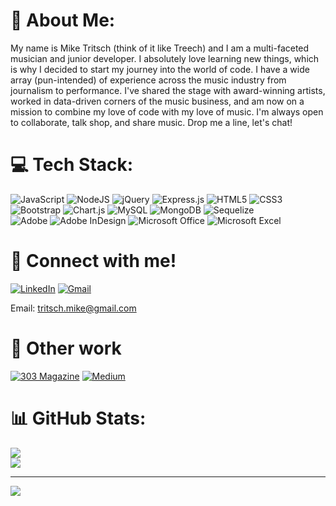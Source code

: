# 💫 About Me:
My name is Mike Tritsch (think of it like Treech) and I am a multi-faceted musician and junior developer. I absolutely love learning new things, which is why I decided to start my journey into the world of code. I have a wide array (pun-intended) of experience across the music industry from journalism to performance. I've shared the stage with award-winning artists, worked in data-driven corners of the music business, and am now on a mission to combine my love of code with my love of music. I'm always open to collaborate, talk shop, and share music. Drop me a line, let's chat!


# 💻 Tech Stack:
![JavaScript](https://img.shields.io/badge/javascript-%23323330.svg?style=for-the-badge&logo=javascript&logoColor=%23F7DF1E)
![NodeJS](https://img.shields.io/badge/node.js-6DA55F?style=for-the-badge&logo=node.js&logoColor=white)
![jQuery](https://img.shields.io/badge/jquery-%230769AD.svg?style=for-the-badge&logo=jquery&logoColor=white)
![Express.js](https://img.shields.io/badge/express.js-%23404d59.svg?style=for-the-badge&logo=express&logoColor=%2361DAFB)
![HTML5](https://img.shields.io/badge/html5-%23E34F26.svg?style=for-the-badge&logo=html5&logoColor=white) 
![CSS3](https://img.shields.io/badge/css3-%231572B6.svg?style=for-the-badge&logo=css3&logoColor=white) 
![Bootstrap](https://img.shields.io/badge/bootstrap-%238511FA.svg?style=for-the-badge&logo=bootstrap&logoColor=white)
![Chart.js](https://img.shields.io/badge/chart.js-F5788D.svg?style=for-the-badge&logo=chart.js&logoColor=white)
![MySQL](https://img.shields.io/badge/mysql-%2300000f.svg?style=for-the-badge&logo=mysql&logoColor=white)
![MongoDB](https://img.shields.io/badge/MongoDB-%234ea94b.svg?style=for-the-badge&logo=mongodb&logoColor=white)
![Sequelize](https://img.shields.io/badge/Sequelize-52B0E7?style=for-the-badge&logo=Sequelize&logoColor=white)  
![Adobe](https://img.shields.io/badge/adobe-%23FF0000.svg?style=for-the-badge&logo=adobe&logoColor=white) 
![Adobe InDesign](https://img.shields.io/badge/Adobe%20InDesign-49021F?style=for-the-badge&logo=adobeindesign&logoColor=FF3366)
![Microsoft Office](https://img.shields.io/badge/Microsoft_Office-D83B01?style=for-the-badge&logo=microsoft-office&logoColor=white)
![Microsoft Excel](https://img.shields.io/badge/Microsoft_Excel-217346?style=for-the-badge&logo=microsoft-excel&logoColor=white)

# 🤝 Connect with me!
[![LinkedIn](https://img.shields.io/badge/LinkedIn-0077B5?style=for-the-badge&logo=linkedin&logoColor=white)](https://www.linkedin.com/in/michael-tritsch/)
[![Gmail](https://img.shields.io/badge/Gmail-D14836?style=for-the-badge&logo=gmail&logoColor=white)](mailto:tritsch.mike@gmail.com?subject=GitHub-Connect)

Email: tritsch.mike@gmail.com

# 📝 Other work
[![303 Magazine](https://img.shields.io/badge/303-Magazine-blue)](https://303magazine.com/author/michael-tritsch/)
[![Medium](https://img.shields.io/badge/Medium-12100E?style=for-the-badge&logo=medium&logoColor=white)](https://medium.com/@tritsch.mike)

# 📊 GitHub Stats:
![](https://github-readme-streak-stats.herokuapp.com/?user=MikeTritsch&theme=dark&hide_border=false)<br/>
![](https://github-readme-stats.vercel.app/api/top-langs/?username=MikeTritsch&theme=dark&hide_border=false&include_all_commits=false&count_private=false&layout=compact)

---
[![](https://visitcount.itsvg.in/api?id=MikeTritsch&icon=0&color=0)](https://visitcount.itsvg.in)

<!-- Proudly created with GPRM ( https://gprm.itsvg.in ) -->
